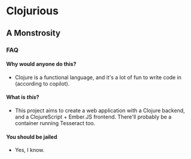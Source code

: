 # Clojurious
## A Monstrosity

### FAQ

#### Why would anyone do this?
* Clojure is a functional language, and it's a lot of fun to write code in (according to copilot).

#### What is *this*?
* This project aims to create a web application with a Clojure backend, and a ClojureScript + Ember.JS frontend. There'll probably be a container running Tesseract too.

#### You should be jailed
* Yes, I know.

